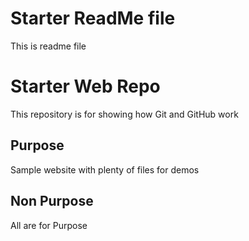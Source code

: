 # Starter ReadMe file 

This is readme file 

# Starter Web Repo

This repository is for showing how Git and GitHub work

## Purpose

Sample website with plenty of files for demos

## Non Purpose

All are for Purpose
